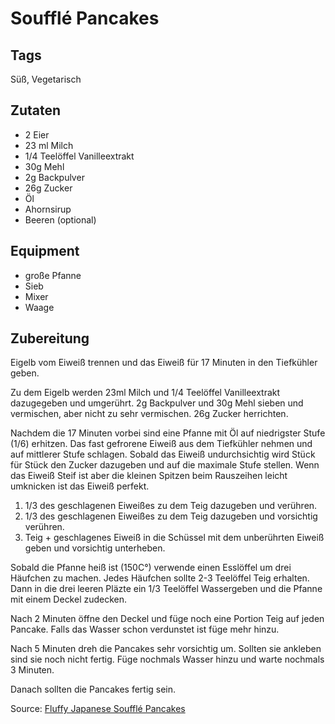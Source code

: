 # Soufflé Pancakes

## Tags

Süß, Vegetarisch

## Zutaten

- 2 Eier
- 23 ml Milch
- 1/4 Teelöffel Vanilleextrakt
- 30g Mehl
- 2g Backpulver
- 26g Zucker
- Öl
- Ahornsirup
- Beeren (optional)

## Equipment

- große Pfanne
- Sieb
- Mixer
- Waage

## Zubereitung

Eigelb vom Eiweiß trennen und das Eiweiß für 17 Minuten in den Tiefkühler geben.

Zu dem Eigelb werden 23ml Milch und 1/4 Teelöffel Vanilleextrakt dazugegeben und umgerührt.
2g Backpulver und 30g Mehl sieben und vermischen, aber nicht zu sehr vermischen.
26g Zucker herrichten.

Nachdem die 17 Minuten vorbei sind eine Pfanne mit Öl auf niedrigster Stufe (1/6) erhitzen.
Das fast gefrorene Eiweiß aus dem Tiefkühler nehmen und auf mittlerer Stufe schlagen.
Sobald das Eiweiß undurchsichtig wird Stück für Stück den Zucker dazugeben und
auf die maximale Stufe stellen.
Wenn das Eiweiß Steif ist aber die kleinen Spitzen beim Rauszeihen leicht umknicken
ist das Eiweiß perfekt.

1. 1/3 des geschlagenen Eiweißes zu dem Teig dazugeben und verühren.
2. 1/3 des geschlagenen Eiweißes zu dem Teig dazugeben und vorsichtig verühren.
3. Teig + geschlagenes Eiweiß in die Schüssel mit dem unberührten Eiweiß geben und vorsichtig unterheben.

Sobald die Pfanne heiß ist (150C°) verwende einen Esslöffel um drei Häufchen zu machen.
Jedes Häufchen sollte 2-3 Teelöffel Teig erhalten.
Dann in die drei leeren Pläzte ein 1/3 Teelöffel Wassergeben und die Pfanne mit einem Deckel zudecken.

Nach 2 Minuten öffne den Deckel und füge noch eine Portion Teig auf jeden Pancake.
Falls das Wasser schon verdunstet ist füge mehr hinzu.

Nach 5 Minuten dreh die Pancakes sehr vorsichtig um. Sollten sie ankleben sind sie noch nicht fertig.
Füge nochmals Wasser hinzu und warte nochmals 3 Minuten.

Danach sollten die Pancakes fertig sein.

Source: [Fluffy Japanese Soufflé Pancakes](https://www.justonecookbook.com/souffle-pancake/#wprm-recipe-container-69708)